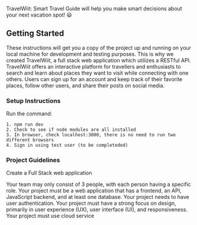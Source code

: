 TravelWiit: 
Smart Travel Guide will help you make smart decisions about your next vacation spot! :smiley:

## Getting Started 
These instructions will get you a copy of the project up and running on your local machine for development and testing purposes. This is why we created TravelWiit, a full stack web application which utilizes a RESTful API. TravelWiit offers an interactive platform for travellers and enthusiasts to search and learn about places they want to visit while connecting with one others. Users can sign up for an account and keep track of their favorite places, follow other users, and share their posts on social media.

### Setup Instructions
Run the command: 
```
1. npm run dev
2. Check to see if node modules are all installed
3. In browser, check localhost:3000, there is no need to run two different browsers
4. Sign in using test user (to be completeded)
```
### Project Guidelines
Create a Full Stack web application

Your team may only consist of 3 people, with each person having a specific role.
Your project must be a web application that has a frontend, an API, JavaScript backend, and at least one database.
Your project needs to have user authentication.
Your project must have a strong focus on design, primarily in user experience (UX), user interface (UI), and responsiveness.
Your project must use cloud service


